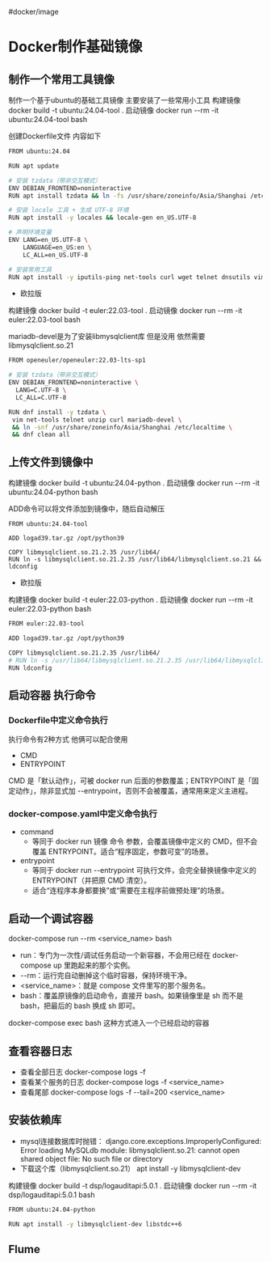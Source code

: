 #docker/image

# Docker制作基础镜像

## 制作一个常用工具镜像

制作一个基于ubuntu的基础工具镜像 主要安装了一些常用小工具
构建镜像 docker build -t ubuntu:24.04-tool .
启动镜像 docker run --rm -it ubuntu:24.04-tool bash

创建Dockerfile文件 内容如下
```sh
FROM ubuntu:24.04

RUN apt update

# 安装 tzdata（带非交互模式）
ENV DEBIAN_FRONTEND=noninteractive
RUN apt install tzdata && ln -fs /usr/share/zoneinfo/Asia/Shanghai /etc/localtime

# 安装 locale 工具 + 生成 UTF-8 环境
RUN apt install -y locales && locale-gen en_US.UTF-8

# 声明环境变量
ENV LANG=en_US.UTF-8 \
    LANGUAGE=en_US:en \
    LC_ALL=en_US.UTF-8

# 安装常用工具
RUN apt install -y iputils-ping net-tools curl wget telnet dnsutils vim unzip
```

- 欧拉版

构建镜像 docker build -t euler:22.03-tool .
启动镜像 docker run --rm -it euler:22.03-tool bash

mariadb-devel是为了安装libmysqlclient库 但是没用 依然需要libmysqlclient.so.21

```sh
FROM openeuler/openeuler:22.03-lts-sp1

# 安装 tzdata（带非交互模式）
ENV DEBIAN_FRONTEND=noninteractive \
  LANG=C.UTF-8 \
  LC_ALL=C.UTF-8

RUN dnf install -y tzdata \
 vim net-tools telnet unzip curl mariadb-devel \
 && ln -snf /usr/share/zoneinfo/Asia/Shanghai /etc/localtime \
 && dnf clean all

```


## 上传文件到镜像中

构建镜像 docker build -t ubuntu:24.04-python .
启动镜像 docker run --rm -it ubuntu:24.04-python bash

ADD命令可以将文件添加到镜像中，随后自动解压
```
FROM ubuntu:24.04-tool

ADD logad39.tar.gz /opt/python39

COPY libmysqlclient.so.21.2.35 /usr/lib64/
RUN ln -s libmysqlclient.so.21.2.35 /usr/lib64/libmysqlclient.so.21 && ldconfig
```

- 欧拉版

构建镜像 docker build -t euler:22.03-python .
启动镜像 docker run --rm -it euler:22.03-python bash
```sh
FROM euler:22.03-tool

ADD logad39.tar.gz /opt/python39

COPY libmysqlclient.so.21.2.35 /usr/lib64/
# RUN ln -s /usr/lib64/libmysqlclient.so.21.2.35 /usr/lib64/libmysqlclient.so.21 && ldconfig
RUN ldconfig
```


## 启动容器 执行命令

### Dockerfile中定义命令执行

执行命令有2种方式 他俩可以配合使用
- CMD
- ENTRYPOINT

CMD 是「默认动作」，可被 docker run 后面的参数覆盖；ENTRYPOINT 是「固定动作」，除非显式加 --entrypoint，否则不会被覆盖，通常用来定义主进程。

### docker-compose.yaml中定义命令执行

- command
  - 等同于 docker run 镜像 命令 参数，会覆盖镜像中定义的 CMD，但不会覆盖 ENTRYPOINT。适合“程序固定，参数可变”的场景。
- entrypoint
  - 等同于 docker run --entrypoint 可执行文件，会完全替换镜像中定义的 ENTRYPOINT（并把原 CMD 清空）。
  - 适合“连程序本身都要换”或“需要在主程序前做预处理”的场景。

## 启动一个调试容器

docker-compose run --rm <service_name> bash

- run：专门为一次性/调试任务启动一个新容器，不会用已经在 docker-compose up 里跑起来的那个实例。
- --rm：运行完自动删掉这个临时容器，保持环境干净。
- <service_name>：就是 compose 文件里写的那个服务名。
- bash：覆盖原镜像的启动命令，直接开 bash。如果镜像里是 sh 而不是 bash，把最后的 bash 换成 sh 即可。

docker-compose exec <service> bash  这种方式进入一个已经启动的容器

## 查看容器日志

- 查看全部日志 docker-compose logs -f
- 查看某个服务的日志 docker-compose logs -f <service_name>
- 查看尾部 docker-compose logs -f --tail=200 <service_name>

## 安装依赖库

- mysql连接数据库时抛错： django.core.exceptions.ImproperlyConfigured: Error loading MySQLdb module: libmysqlclient.so.21: cannot open shared object file: No such file or directory
- 下载这个库（libmysqlclient.so.21） apt install -y libmysqlclient-dev

构建镜像 docker build -t dsp/logauditapi:5.0.1 .
启动镜像 docker run --rm -it dsp/logauditapi:5.0.1 bash
```sh
FROM ubuntu:24.04-python

RUN apt install -y libmysqlclient-dev libstdc++6
```

## Flume

